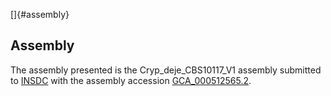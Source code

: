 []{#assembly}

Assembly
--------

The assembly presented is the Cryp\_deje\_CBS10117\_V1 assembly
submitted to [INSDC](http://www.insdc.org) with the assembly accession
[GCA\_000512565.2](http://www.ebi.ac.uk/ena/data/view/GCA_000512565.2).
